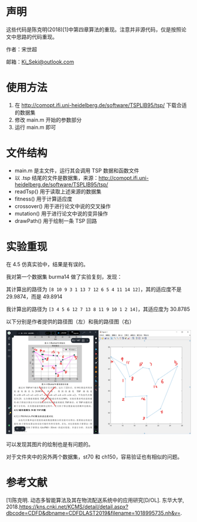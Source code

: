 # 声明

这些代码是陈克明(2018)[1]中第四章算法的重现。注意并非源代码，仅是按照论文中思路的代码重现。

作者：宋世超

邮箱：Ki_Seki@outlook.com

# 使用方法

1. 在 http://comopt.ifi.uni-heidelberg.de/software/TSPLIB95/tsp/ 下载合适的数据集
2. 修改 main.m 开始的参数部分
3. 运行 main.m 即可

# 文件结构

* main.m 是主文件，运行其会调用 TSP 数据和函数文件
* 以 .tsp 结尾的文件是数据集，来源：http://comopt.ifi.uni-heidelberg.de/software/TSPLIB95/tsp/
* readTsp() 用于读取上述来源的数据集
* fitness() 用于计算适应度
* crossover() 用于进行论文中说的交叉操作
* mutation() 用于进行论文中说的变异操作
* drawPath()  用于绘制一条 TSP 回路

# 实验重现

在 4.5 仿真实验中，结果是有误的。

我对第一个数据集 burma14 做了实验复刻，发现：

其计算出的路径为 `[8 10 9 3 1 13 7 12 6 5 4 11 14 12]`，其的适应度不是 29.9874，而是 49.8914

我计算出的路径为 `[3 4 5 6 12 7 13 8 11 9 10 1 2 14]`，其适应度为 30.8785

以下分别是作者提供的路径图（左）和我的路径图（右）

![burma14 路径图](./burma14%20路径图.png)

可以发现其图片的绘制也是有问题的。

对于文件夹中的另外两个数据集，st70 和 ch150，容易验证也有相似的问题。

# 参考文献

[1]陈克明. 动态多智能算法及其在物流配送系统中的应用研究[D/OL]. 东华大学, 2018.https://kns.cnki.net/KCMS/detail/detail.aspx?dbcode=CDFD&dbname=CDFDLAST2019&filename=1018995735.nh&v=.